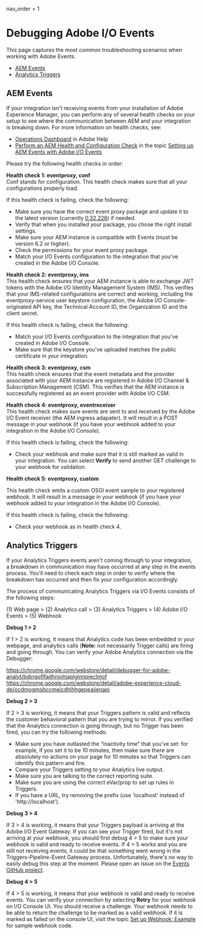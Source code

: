 nav_order = 1

# Debugging Adobe I/O Events 

This page captures the most common troubleshooting scenarios when working with Adobe Events. 

* [AEM Events](#aem)
* [Analytics Triggers](#analytics)

## <a id="aem">AEM Events</a>

If your integration isn't receiving events from your installation of Adobe Experience Manager, you can perform any of several health checks on your setup to see where the communication between AEM and your integration is breaking down. For more information on health checks, see:

- [Operations Dashboard](https://helpx.adobe.com/experience-manager/6-3/sites/administering/using/operations-dashboard.html) in Adobe Help
- [Perform an AEM Health and Configuration Check](../using/aem-event-setup#healthcheck-conf) in the topic [Setting up AEM Events with Adobe I/O Events](../using/aem-event-setup) 

Please try the following health checks in order:

**Health check 1: eventproxy, conf**  
Conf stands for configuration. This health check makes sure that all your configurations properly load. 

If this health check is failing, check the following:

- Make sure you have the correct event proxy package and update it to the latest version (currently [0.32.226](https://github.com/adobeio/adobeio-documentation/files/1723221/aem-event-proxy-0.36.226.zip)) if needed.
- Verify that when you installed your package, you chose the right install settings.
- Make sure your AEM instance is compatible with Events (must be version 6.2 or higher).
- Check the permissions for your event proxy package.
- Match your I/O Events configuration to the integration that you've created in the Adobe I/O Console.

**Health check 2: eventproxy, ims**  
This health check ensures that your AEM instance is able to exchange JWT tokens with the Adobe I/O Identity Management System (IMS). This verifies that your IMS-related configurations are correct and working, including the eventproxy-service user keystore configuration, the Adobe I/O Console-originated API key, the Technical Account ID, the Organization ID and the client secret.

If this health check is failing, check the following:

- Match your I/O Events configuration to the integration that you've created in Adobe I/O Console.
- Make sure that the keystore you've uploaded matches the public certificate in your integration.

**Health check 3: eventproxy, csm**  
This health check ensures that the event metadata and the provider associated with your AEM instance are registered in Adobe I/O Channel & Subscription Management (CSM). This verifies that the AEM instance is successfully registered as an event provider with Adobe I/O CSM.

**Health check 4: eventproxy, eventreceiver**  
This health check makes sure events are sent to and received by the Adobe I/O Event receiver (the AEM ingress adapater). It will result in a POST message in your webhook (if you have your webhook added to your integration in the Adobe I/O Console).

If this health check is failing, check the following:

- Check your webhook and make sure that it is still marked as valid in your integration. You can select **Verify** to send another GET challenge to your webhook for validation.  
 
**Health check 5: eventproxy, custom**

This health check emits a custom OSGI event sample to your registered webhook. It will result in a message in your webhook (if you have your webhook added to your integration in the Adobe I/O Console).

If this health check is failing, check the following:

- Check your webhook as in health check 4.
 
## <a id="analytics">Analytics Triggers</a>
If your Analytics Triggers events aren't coming through to your integration, a breakdown in communication may have occurred at any step in the events process. You'll need to check each step in order to verify where the breakdown has occurred and then fix your configuration accordingly.

The process of communicating Analytics Triggers via I/O Events consists of the following steps:

(1) Web page > (2) Analytics call > (3) Analytics Triggers > (4) Adobe I/O Events > (5) Webhook

**Debug 1 > 2**

If 1 > 2 is working, it means that Analytics code has been embedded in your webpage, and analytics calls (**Note:** not necessarily Trigger calls) are firing and going through. 
You can verify your Adobe Analytics connection via the Debugger:

https://chrome.google.com/webstore/detail/debugger-for-adobe-analyt/bdingoflfadhnjohjaplginnpjeclmof
https://chrome.google.com/webstore/detail/adobe-experience-cloud-de/ocdmogmohccmeicdhlhhgepeaijenapj

**Debug 2 > 3**

If 2 > 3 is working, it means that your Triggers pattern is valid and reflects the customer behavioral pattern that you are trying to mirror. If you verified that the Analytics connection is going through, but no Trigger has been fired, you can try the following methods:

- Make sure you have outlasted the &ldquo;inactivity time&rdquo; that you've set: for example, if you set it to be 10 minutes, then make sure there are absolutely no actions on your page for 10 minutes so that Triggers can identify this pattern and fire.
- Compare your Triggers setting to your Analytics live output.
- Make sure you are talking to the correct reporting suite.
- Make sure you are using the correct eVar/prop to set up rules in Triggers.
- If you have a URL, try removing the prefix (use 'localhost' instead of 'http://localhost').

**Debug 3 > 4**

If 3 > 4 is working, it means that your Triggers payload is arriving at the Adobe I/O Event Gateway. If you can see your Trigger fired, but it's not arriving at your webhook, you should first debug 4 > 5 to make sure your webhook is valid and ready to receive events. If 4 > 5 works and you are still not receiving events, it could be that something went wrong in the Triggers-Pipeline-Event Gateway process. Unfortunately, there's no way to easily debug this step at the moment. Please open an issue on the [Events GitHub project](https://github.com/adobeio/adobeio-documentation). 

**Debug 4 > 5**

If 4 > 5 is working, it means that your webhook is valid and ready to receive events. You can verify your connection by selecting **Retry** for your webhook on I/O Console UI. You should receive a challenge. Your webhook needs to be able to return the challenge to be marked as a valid webhook. If it is marked as failed on the console UI, visit the topic [Set up Webhook: Example](../using/aem-event-setup.md#set-up-webhook-example) for sample webhook code.
